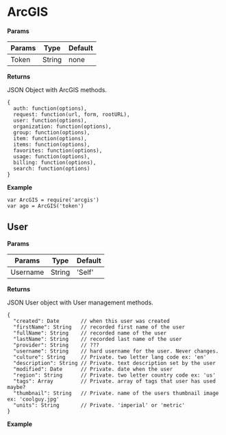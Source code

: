 # ArcGIS

**Params**

| Params         | Type         | Default                 |
| -------------- | ------------ | ----------------------- |
| Token          | String       | none                    |

**Returns**

JSON Object with ArcGIS methods.

```
{
  auth: function(options),
  request: function(url, form, rootURL),
  user: function(options),
  organization: function(options),
  group: function(options),
  item: function(options),
  items: function(options),
  favorites: function(options),
  usage: function(options),
  billing: function(options),
  search: function(options)
}
```

**Example**

```
var ArcGIS = require('arcgis')
var ago = ArcGIS('token')
```



## User

**Params**

| Params         | Type         | Default                 |
| -------------- | ------------ | ----------------------- |
| Username       | String       | 'Self'                  |

**Returns**

JSON User object with User management methods.

```
{
  "created": Date       // when this user was created
  "firstName": String   // recorded first name of the user
  "fullName": String    // recorded name of the user
  "lastName": String    // recorded last name of the user
  "provider": String    // ???
  "username": String    // hard username for the user. Never changes.
  "culture": String     // Private. two letter lang code ex: 'en'
  "description": String // Private. text description set by the user
  "modified": Date      // Private. date when the user
  "region": String      // Private. two letter country code ex: 'us'
  "tags": Array         // Private. array of tags that user has used maybe?
  "thumbnail": String   // Private. name of the users thumbnail image ex: 'coolguy.jpg'
  "units": String       // Private. 'imperial' or 'metric'
}

```

**Example**

```

```